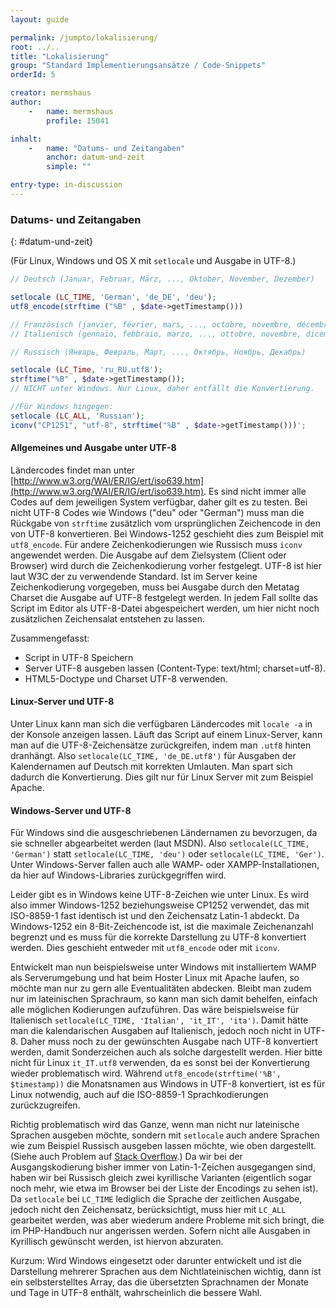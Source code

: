 ```yaml
---
layout: guide

permalink: /jumpto/lokalisierung/
root: ../..
title: "Lokalisierung"
group: "Standard Implementierungsansätze / Code-Snippets"
orderId: 5

creator: mermshaus
author:
    -   name: mermshaus
        profile: 15041

inhalt:
    -   name: "Datums- und Zeitangaben"
        anchor: datum-und-zeit
        simple: ""

entry-type: in-discussion
---
```


### Datums- und Zeitangaben
{: #datum-und-zeit}

(Für Linux, Windows und OS X mit `setlocale` und Ausgabe in UTF-8.)

~~~ php
// Deutsch (Januar, Februar, März, ..., Oktober, November, Dezember)

setlocale (LC_TIME, 'German', 'de_DE', 'deu');
utf8_encode(strftime ("%B" , $date->getTimestamp()))

// Französisch (janvier, février, mars, ..., octobre, novembre, décembre)
// Italienisch (gennaio, febbraio, marzo, ..., ottobre, novembre, dicembre)

// Russisch (Январь, Февраль, Март, ..., Октябрь, Ноябрь, Декабрь)

setlocale (LC_Time, 'ru_RU.utf8');
strftime("%B" , $date->getTimestamp());
// NICHT unter Windows. Nur Linux, daher entfällt die Konvertierung.

//Für Windows hingegen:
setlocale (LC_ALL, 'Russian');
iconv("CP1251", "utf-8", strftime("%B" , $date->getTimestamp()))';
~~~

#### Allgemeines und Ausgabe unter UTF-8

Ländercodes findet man unter [http://www.w3.org/WAI/ER/IG/ert/iso639.htm](http://www.w3.org/WAI/ER/IG/ert/iso639.htm). Es sind nicht immer alle Codes auf dem jeweiligen System verfügbar, daher gilt es zu testen. Bei nicht UTF-8 Codes wie Windows ("deu" oder "German") muss man die Rückgabe von `strftime` zusätzlich vom ursprünglichen Zeichencode in den von UTF-8 konvertieren. Bei Windows-1252 geschieht dies zum Beispiel mit `utf8_encode`. Für andere Zeichenkodierungen wie Russisch muss `iconv` angewendet werden. Die Ausgabe auf dem Zielsystem (Client oder Browser) wird durch die Zeichenkodierung vorher festgelegt. UTF-8 ist hier laut W3C der zu verwendende Standard. Ist im Server keine Zeichenkodierung vorgegeben, muss bei Ausgabe durch den Metatag Charset die Ausgabe auf UTF-8 festgelegt werden. In jedem Fall sollte das Script im Editor als UTF-8-Datei abgespeichert werden, um hier nicht noch zusätzlichen Zeichensalat entstehen zu lassen.

Zusammengefasst:

- Script in UTF-8 Speichern
- Server UTF-8 ausgeben lassen (Content-Type: text/html; charset=utf-8).
- HTML5-Doctype und Charset UTF-8 verwenden.

#### Linux-Server und UTF-8

Unter Linux kann man sich die verfügbaren Ländercodes mit `locale -a` in der Konsole anzeigen lassen. Läuft das Script auf einem Linux-Server, kann man auf die UTF-8-Zeichensätze zurückgreifen, indem man `.utf8` hinten dranhängt. Also `setlocale(LC_TIME, 'de_DE.utf8')` für Ausgaben der Kalendernamen auf Deutsch mit korrekten Umlauten. Man spart sich dadurch die Konvertierung. Dies gilt nur für Linux Server mit zum Beispiel Apache.

#### Windows-Server und UTF-8

Für Windows sind die ausgeschriebenen Ländernamen zu bevorzugen, da sie schneller abgearbeitet werden (laut MSDN). Also `setlocale(LC_TIME, 'German')` statt `setlocale(LC_TIME, 'deu')` oder `setlocale(LC_TIME, 'Ger')`. Unter Windows-Server fallen auch alle WAMP- oder XAMPP-Installationen, da hier auf Windows-Libraries zurückgegriffen wird.

Leider gibt es in Windows keine UTF-8-Zeichen wie unter Linux. Es wird also immer Windows-1252 beziehungsweise CP1252 verwendet, das mit ISO-8859-1 fast identisch ist und den Zeichensatz Latin-1 abdeckt. Da Windows-1252 ein 8-Bit-Zeichencode ist, ist die maximale Zeichenanzahl begrenzt und es muss für die korrekte Darstellung zu UTF-8 konvertiert werden. Dies geschieht entweder mit `utf8_encode` oder mit `iconv`.

Entwickelt man nun beispielsweise unter Windows mit installiertem WAMP als Serverumgebung und hat beim Hoster Linux mit Apache laufen, so möchte man nur zu gern alle Eventualitäten abdecken. Bleibt man zudem nur im lateinischen Sprachraum, so kann man sich damit behelfen, einfach alle möglichen Kodierungen aufzuführen. Das wäre beispielsweise für Italienisch `setlocale(LC_TIME, 'Italian', 'it_IT', 'ita')`. Damit hätte man die kalendarischen Ausgaben auf Italienisch, jedoch noch nicht in UTF-8. Daher muss noch zu der gewünschten Ausgabe nach UTF-8 konvertiert werden, damit Sonderzeichen auch als solche dargestellt werden. Hier bitte nicht für Linux `it_IT.utf8` verwenden, da es sonst bei der Konvertierung wieder problematisch wird. Während `utf8_encode(strftime('%B', $timestamp))` die Monatsnamen aus Windows in UTF-8 konvertiert, ist es für Linux notwendig, auch auf die ISO-8859-1 Sprachkodierungen zurückzugreifen.

Richtig problematisch wird das Ganze, wenn man nicht nur lateinische Sprachen ausgeben möchte, sondern mit `setlocale` auch andere Sprachen wie zum Beispiel Russisch ausgeben lassen möchte, wie oben dargestellt. (Siehe auch Problem auf [Stack Overflow](http://stackoverflow.com/questions/18513742/ru-ru-russian-setlocale-not-working-on-date-and-time).) Da wir bei der Ausgangskodierung bisher immer von Latin-1-Zeichen ausgegangen sind, haben wir bei Russisch gleich zwei kyrillische Varianten (eigentlich sogar noch mehr, wie etwa im Browser bei der Liste der Encodings zu sehen ist). Da `setlocale` bei `LC_TIME` lediglich die Sprache der zeitlichen Ausgabe, jedoch nicht den Zeichensatz, berücksichtigt, muss hier mit `LC_ALL` gearbeitet werden, was aber wiederum andere Probleme mit sich bringt, die im PHP-Handbuch nur angerissen werden. Sofern nicht alle Ausgaben in Kyrillisch gewünscht werden, ist hiervon abzuraten.

Kurzum: Wird Windows eingesetzt oder darunter entwickelt und ist die Darstellung mehrerer Sprachen aus dem Nichtlateinischen wichtig, dann ist ein selbsterstelltes Array, das die übersetzten Sprachnamen der Monate und Tage in UTF-8 enthält, wahrscheinlich die bessere Wahl.
